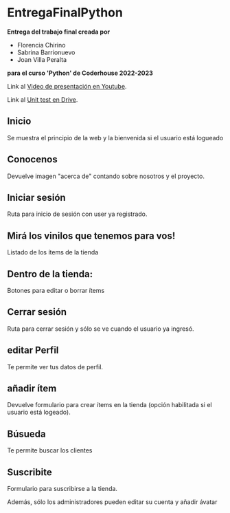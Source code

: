 # EntregaFinalPython
**Entrega del trabajo final creada por** 

- Florencia Chirino
- Sabrina Barrionuevo
- Joan Villa Peralta 

**para el curso 'Python' de Coderhouse 2022-2023**

Link al [Video de presentación en Youtube](https://www.youtube.com/watch?v=Z4JSlyhkQVY).

Link al [Unit test en Drive](https://docs.google.com/spreadsheets/u/1/d/1b8CiOnhYDR3ntaovYs3CtPZxMkpnsyCLtcowHsQDyM0/edit?usp=sharing).

## Inicio
Se muestra el principio de la web y la bienvenida si el usuario está logueado

## Conocenos

Devuelve imagen "acerca de" contando sobre nosotros y el proyecto.

## Iniciar sesión 

Ruta para inicio de sesión con user ya registrado.

## Mirá los vinilos que tenemos para vos!

Listado de los ítems de la tienda

## Dentro de la tienda:

Botones para editar o borrar ítems

## Cerrar sesión

Ruta para cerrar sesión y sólo se ve cuando el usuario ya ingresó.

## editar Perfil

Te permite ver tus datos de perfil.


## añadir ítem

Devuelve formulario para crear ítems en la tienda (opción habilitada si el usuario está logeado).

## Búsueda

Te permite buscar los clientes

## Suscribite

Formulario para suscribirse a la tienda. 


Además, sólo los administradores pueden editar su cuenta y añadir ávatar
